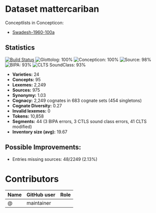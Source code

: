 # Dataset mattercariban


Conceptlists in Concepticon:
- [Swadesh-1960-100a](https://concepticon.clld.org/contributions/Swadesh-1960-100a)
## Statistics


[![Build Status](https://travis-ci.org/cldf-datasets/mattercariban.svg?branch=master)](https://travis-ci.org/cldf-datasets/mattercariban)
![Glottolog: 100%](https://img.shields.io/badge/Glottolog-100%25-brightgreen.svg "Glottolog: 100%")
![Concepticon: 100%](https://img.shields.io/badge/Concepticon-100%25-brightgreen.svg "Concepticon: 100%")
![Source: 98%](https://img.shields.io/badge/Source-98%25-green.svg "Source: 98%")
![BIPA: 93%](https://img.shields.io/badge/BIPA-93%25-green.svg "BIPA: 93%")
![CLTS SoundClass: 93%](https://img.shields.io/badge/CLTS%20SoundClass-93%25-green.svg "CLTS SoundClass: 93%")

- **Varieties:** 24
- **Concepts:** 95
- **Lexemes:** 2,249
- **Sources:** 975
- **Synonymy:** 1.03
- **Cognacy:** 2,249 cognates in 683 cognate sets (454 singletons)
- **Cognate Diversity:** 0.27
- **Invalid lexemes:** 0
- **Tokens:** 10,858
- **Segments:** 44 (3 BIPA errors, 3 CTLS sound class errors, 41 CLTS modified)
- **Inventory size (avg):** 19.67

## Possible Improvements:



- Entries missing sources: 48/2249 (2.13%)

# Contributors

Name | GitHub user | Role
--- | --- | ---
 | @ | maintainer


